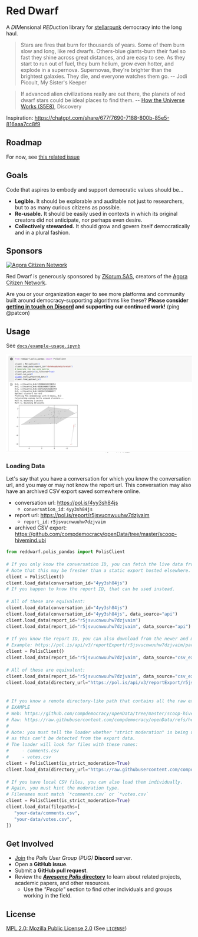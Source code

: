 # Red Dwarf

A <em>DIM</em>ensional <em>RED</em>uction library for [stellarpunk][] democracy into the long haul.

> Stars are fires that burn for thousands of years. Some of them burn slow and
> long, like red dwarfs. Others-blue giants-burn their fuel so fast they shine
> across great distances, and are easy to see. As they start to run out of
> fuel, they burn helium, grow even hotter, and explode in a supernova.
> Supernovas, they're brighter than the brightest galaxies. They die, and
> everyone watches them go. -- Jodi Picoult, My Sister's Keeper

> If advanced alien civilizations really are out there, the planets of red
> dwarf stars could be ideal places to find them. -- [How the Universe Works
> (S5E8)](https://youtu.be/3Lq-mI6lgmA?t=375), Discovery

Inspiration: https://chatgpt.com/share/677f7690-7188-800b-85e5-816aaa7cc8f9

## Roadmap

For now, see [this related issue](https://github.com/patcon/red-dwarf/issues/4)

## Goals

Code that aspires to embody and support democratic values should be...

- **Legible.** It should be explorable and auditable not just to researchers, but to as many curious citizens as possible.
- **Re-usable.** It should be easily used in contexts in which its original creators did not anticipate, nor perhaps even desire.
- **Collectively stewarded.** It should grow and govern itself democratically and in a plural fashion.

## Sponsors

<p>
  <a href="https://agoracitizen.network" rel="noopener sponsored" target="_blank"><img width="222" src="https://agoracitizen.network/images/big_logo_agora.png" alt="Agora Citizen Network" title="Where citizens converge to exchange and debate ideas" loading="lazy" /></a>
</p>

Red Dwarf is generously sponsored by [ZKorum SAS](https://zkorum.com), creators of the [Agora Citizen Network](https://agoracitizen.network).

Are you or your organization eager to see more platforms and community built around democracy-supporting algorithms like these? **Please consider [getting in touch on Discord](#get-involved) and supporting our continued work!** (ping @patcon)

## Usage

See [`docs/example-usage.ipynb`][notebook]

[![screen of the sample jupyter notebook](docs/notebook-screenshot.png)][notebook]

### Loading Data

Let's say that you have a conversation for which you know the conversation url, and you may or may not know the report url. This conversation may also have an archived CSV export saved somewhere online.

- conversation url: https://pol.is/4yy3sh84js
   - `conversation_id`: `4yy3sh84js`
- report url: https://pol.is/report/r5jsvucnwuuhw7dzjvaim
   - `report_id`: `r5jsvucnwuuhw7dzjvaim`
- archived CSV export: https://github.com/compdemocracy/openData/tree/master/scoop-hivemind.ubi

```py
from reddwarf.polis_pandas import PolisClient

# If you only know the conversation ID, you can fetch the live data from the Polis APIs.
# Note that this may be fresher than a static export hosted elsewhere.
client = PolisClient()
client.load_data(conversation_id="4yy3sh84js")
# If you happen to know the report ID, that can be used instead.

# All of these are equivalent:
client.load_data(conversation_id="4yy3sh84js")
client.load_data(conversation_id="4yy3sh84js", data_source="api")
client.load_data(report_id="r5jsvucnwuuhw7dzjvaim")
client.load_data(report_id="r5jsvucnwuuhw7dzjvaim", data_source="api")

# If you know the report ID, you can also download from the newer and more official CSV export API endpoint:
# Example: https://pol.is/api/v3/reportExport/r5jsvucnwuuhw7dzjvaim/participant-votes.csv
client = PolisClient()
client.load_data(report_id="r5jsvucnwuuhw7dzjvaim", data_source="csv_export")

# All of these are equivalent:
client.load_data(report_id="r5jsvucnwuuhw7dzjvaim", data_source="csv_export")
client.load_data(directory_url="https://pol.is/api/v3/reportExport/r5jsvucnwuuhw7dzjvaim/")


# If you know a remote directory-like path that contains all the raw export files, you can use that.
# EXAMPLE
# Web: https://github.com/compdemocracy/openData/tree/master/scoop-hivemind.ubi
# Raw: https://raw.githubusercontent.com/compdemocracy/openData/refs/heads/master/scoop-hivemind.ubi/
#
# Note: you must tell the loader whether "strict moderation" is being used,
# as this can't be detected from the export data.
# The loader will look for files with these names:
#     - comments.csv
#     - votes.csv
client = PolisClient(is_strict_moderation=True)
client.load_data(directory_url="https://raw.githubusercontent.com/compdemocracy/openData/refs/heads/master/scoop-hivemind.ubi/")

# If you have local CSV files, you can also load them individually.
# Again, you must hint the moderation type.
# Filenames must match `*comments.csv` or `*votes.csv`
client = PolisClient(is_strict_moderation=True)
client.load_data(filepaths=[
   "your-data/comments.csv",
   "your-data/votes.csv",
])
```

## Get Involved

- [Join][pug-discord] the _Polis User Group (PUG)_ **Discord** server.
- Open a **GitHub issue**.
- Submit a **GitHub pull request**.
- Review the [**_Awesome Polis_ directory**][awesome-polis] to learn about related projects, academic papers, and other resources.
   - Use the _"People"_ section to find other individuals and groups working in the field.


## License

[MPL 2.0: Mozilla Public License 2.0][mplv2] (See [`LICENSE`][license])

<!-- Links -->
   [stellarpunk]: https://www.youtube.com/watch?v=opnkQVZrhAw
   [notebook]: https://github.com/polis-community/red-dwarf/blob/main/docs/example-usage.ipynb
   [ZKorum]: https://github.com/zkorum
   [agora]: https://agoracitizen.network/
   [ngi-funding]: https://trustchain.ngi.eu/zkorum/
   [MPLv2]: https://choosealicense.com/licenses/mpl-2.0/
   [license]: https://github.com/polis-community/red-dwarf/blob/main/LICENSE
   [pug-discord]: https://discord.com/invite/wFWB8kzQpP
   [awesome-polis]: http://patcon.github.io/awesome-polis/
